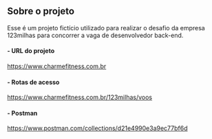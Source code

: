 ## Sobre o projeto

Esse é um projeto fictício utilizado para realizar o desafio da empresa <br/> 
123milhas para concorrer a vaga de desenvolvedor back-end.

#### - URL do projeto
https://www.charmefitness.com.br


#### - Rotas de acesso
https://www.charmefitness.com.br/123milhas/voos

#### - Postman
https://www.postman.com/collections/d21e4990e3a9ec77bf6d
